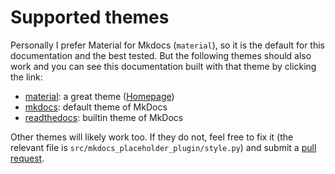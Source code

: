 # Supported themes

Personally I prefer Material for Mkdocs (`material`), so it is the default for this documentation and the best tested.
But the following themes should also work and you can see this documentation built with that theme by clicking the link:

- [material](/): a great theme ([Homepage](https://squidfunk.github.io/mkdocs-material/))
- [mkdocs](/mkdocs): default theme of MkDocs
- [readthedocs](/readthedocs): builtin theme of MkDocs

Other themes will likely work too.
If they do not, feel free to fix it (the relevant file is `src/mkdocs_placeholder_plugin/style.py`) and submit a [pull request](https://github.com/six-two/mkdocs-placeholder-plugin/pulls).
